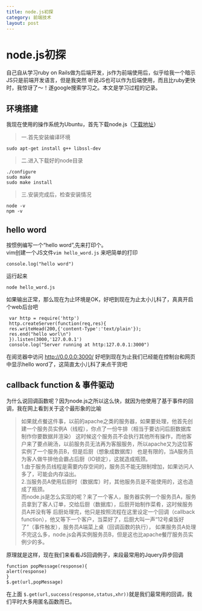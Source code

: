 ```yaml
---
title: node.js初探
category: 前端技术
layout: post
---
```


# node.js初探

自己自从学习ruby on Rails做为后端开发，js作为前端使用后，似乎给我一个暗示JS只是前端开发语言，但是我突然
听说JS也可以作为后端使用，而且比ruby更快时，我惊讶了～！遂google搜索学习之。本文是学习过程的记录。

## 环境搭建

 我现在使用的操作系统为Ubuntu，首先下载node.js（[下载地址](http://nodejs.org/dist/v0.10.28/node-v0.10.28.tar.gz)）
> 一.首先安装编译环境

    sudo apt-get install g++ libssl-dev

> 二.进入下载好的node目录

    ./configure
    sudo make
    sudo make install

> 三.安装完成后，检查安装情况

    node -v
    npm -v

## hello word

按惯例编写一个“hello word”,先来打印个。</br>
vim创建一个JS文件` vim hello_word.js ` 来吧简单的打印

    console.log("hello word")

运行起来

    node hello_word.js

如果输出正常，那么现在为止环境是OK，好吧到现在为止太小儿科了，真真开启个web后台吧

     var http = require('http')
     http.createServer(function(req,res){
     res.writeHead(200,{'content-Type':'text/plain'});
     res.end("hello worl\n")
     }).listen(3000,'127.0.0.1')
     console.log("Server running at http:127.0.0.1:3000")

在阅览器中访问 http://0.0.0.0:3000/
好吧到现在为止我们已经能在控制台和网页中显示hello word了，这简直太小儿科了来点干货吧

## callback function & 事件驱动

为什么说回调函数呢？因为node.js之所以这么快，就因为他使用了基于事件的回调，我在网上看到关于这个最形象的比喻

> 如果就点餐这件事，以前的apache之类的服务器，如果要处理，他首先创建一个服务员实例A（线程），你点了一份牛排（相当于要访问后厨数据库制作你要数据并渲染）
这时候这个服务员不会执行其他所有操作，而他客户来了要点碗汤，以前服务员无法再为客服服务，所以apache又为这位客实例了一个服务员B，但是后厨（想象成数据库）
也是有限的，当A服务员为客人做牛排他会霸占后厨（IO锁定），这就造成瓶颈。<br/>
      1.由于服务员线程是需要内存空间的，服务员不能无限制增加，如果访问人多了，可能会内存溢出。</br>
      2.当服务员A使用后厨时（数据库）时，其他服务员是不能使用的，这也造成了瓶颈。</br>
> 而node.js是怎么实现的呢？来了一个客人，服务器实例一个服务员A，服务员拿到了客人订单，交给后厨（数据库），后厨开始制作菜肴，这时候服务员A并没有等
后厨处理完，他只是按照流程在这里设定一个回调（callback function），他又等下一个客户，当菜好了，后厨大叫一声“12号桌饭好了”（事件触发），服务员A端菜上桌（回调函数的执行），
如果服务员A处理不完这么多，node.js会再实例服务员B，但是这也比apache餐厅服务员实例少的多。

原理就是这样，现在我们来看看JS回调例子，来段最常用的Jquery异步回调

    function popMessage(response){
    alert(response)
    }
    $.get(url,popMessage)

在上面 `$.get(url,success(response,status,xhr))`就是我们最常用的回调，我们平时大多用匿名函数而已。




